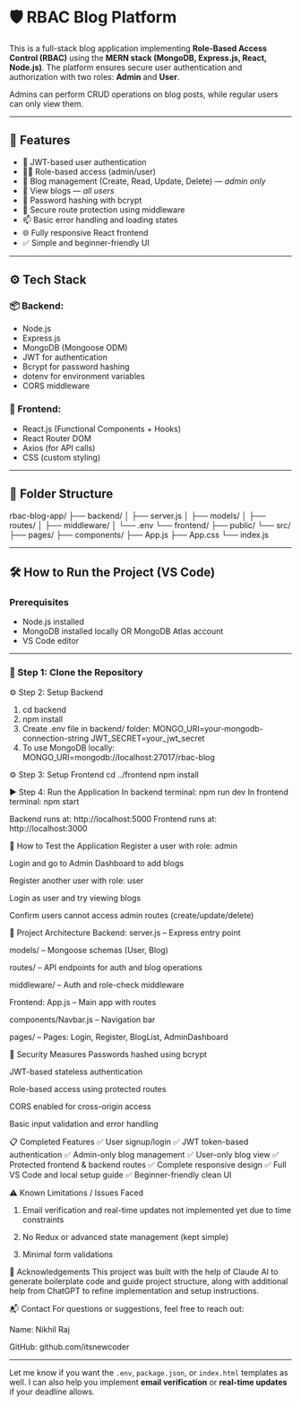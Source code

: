 # 🛡️ RBAC Blog Platform

This is a full-stack blog application implementing **Role-Based Access Control (RBAC)** using the **MERN stack (MongoDB, Express.js, React, Node.js)**. The platform ensures secure user authentication and authorization with two roles: **Admin** and **User**.

Admins can perform CRUD operations on blog posts, while regular users can only view them.

---

## 🚀 Features

- 🔐 JWT-based user authentication
- 🧑‍💼 Role-based access (admin/user)
- 📝 Blog management (Create, Read, Update, Delete) — *admin only*
- 📄 View blogs — *all users*
- 🧾 Password hashing with bcrypt
- 🧠 Secure route protection using middleware
- 📫 Basic error handling and loading states
- 🌐 Fully responsive React frontend
- ✅ Simple and beginner-friendly UI

---

## ⚙️ Tech Stack

### 📦 Backend:
- Node.js
- Express.js
- MongoDB (Mongoose ODM)
- JWT for authentication
- Bcrypt for password hashing
- dotenv for environment variables
- CORS middleware

### 🎨 Frontend:
- React.js (Functional Components + Hooks)
- React Router DOM
- Axios (for API calls)
- CSS (custom styling)

---

## 📁 Folder Structure
rbac-blog-app/
├── backend/
│ ├── server.js
│ ├── models/
│ ├── routes/
│ ├── middleware/
│ └── .env
└── frontend/
├── public/
└── src/
├── pages/
├── components/
├── App.js
├── App.css
└── index.js


---

## 🛠 How to Run the Project (VS Code)

### Prerequisites
- Node.js installed
- MongoDB installed locally OR MongoDB Atlas account
- VS Code editor

---

### 🔄 Step 1: Clone the Repository

⚙️ Step 2: Setup Backend
1. cd backend
2. npm install
3. Create .env file in backend/ folder:
MONGO_URI=your-mongodb-connection-string
JWT_SECRET=your_jwt_secret
4. To use MongoDB locally:
   MONGO_URI=mongodb://localhost:27017/rbac-blog

⚙️ Step 3: Setup Frontend
cd ../frontend
npm install

▶️ Step 4: Run the Application
In backend terminal: npm run dev
In frontend terminal: npm start

Backend runs at: http://localhost:5000
Frontend runs at: http://localhost:3000

🧪 How to Test the Application
Register a user with role: admin

Login and go to Admin Dashboard to add blogs

Register another user with role: user

Login as user and try viewing blogs

Confirm users cannot access admin routes (create/update/delete)

🧱 Project Architecture
Backend:
server.js – Express entry point

models/ – Mongoose schemas (User, Blog)

routes/ – API endpoints for auth and blog operations

middleware/ – Auth and role-check middleware

Frontend:
App.js – Main app with routes

components/Navbar.js – Navigation bar

pages/ – Pages: Login, Register, BlogList, AdminDashboard

🔐 Security Measures
Passwords hashed using bcrypt

JWT-based stateless authentication

Role-based access using protected routes

CORS enabled for cross-origin access

Basic input validation and error handling

📋 Completed Features
✅ User signup/login
✅ JWT token-based authentication
✅ Admin-only blog management
✅ User-only blog view
✅ Protected frontend & backend routes
✅ Complete responsive design
✅ Full VS Code and local setup guide
✅ Beginner-friendly clean UI

⚠️ Known Limitations / Issues Faced
1. Email verification and real-time updates not implemented yet due to time constraints

2. No Redux or advanced state management (kept simple)

3. Minimal form validations


🤝 Acknowledgements
This project was built with the help of Claude AI to generate boilerplate code and guide project structure, along with additional help from ChatGPT to refine implementation and setup instructions.

📬 Contact
For questions or suggestions, feel free to reach out:

Name: Nikhil Raj

GitHub: github.com/itsnewcoder


---

Let me know if you want the `.env`, `package.json`, or `index.html` templates as well. I can also help you implement **email verification** or **real-time updates** if your deadline allows.


